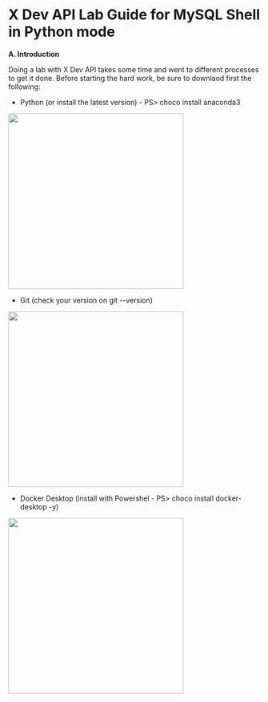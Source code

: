 # X Dev API Lab Guide for MySQL Shell in Python mode

**A. Introduction**

Doing a lab with X Dev API takes some time and  went to different processes to get it done.
Before starting the hard work, be sure to downlaod first the following:

- Python (or install the latest version) - PS> choco install anaconda3
<img src="https://github.com/CollegeBoreal/INF1086-201-21H-01/blob/main/4.Programmation-NoSQL/300115140/IMAGES/anaco.PNG" width="350">

- Git (check your version on git --version)
<img src="https://github.com/CollegeBoreal/INF1086-201-21H-01/blob/main/4.Programmation-NoSQL/300115140/IMAGES/git.PNG" width="350">

- Docker Desktop (install with Powershel - PS> choco install docker-desktop -y)
<img src="https://github.com/CollegeBoreal/INF1086-201-21H-01/blob/main/4.Programmation-NoSQL/300115140/IMAGES/dd.PNG" width="350">
